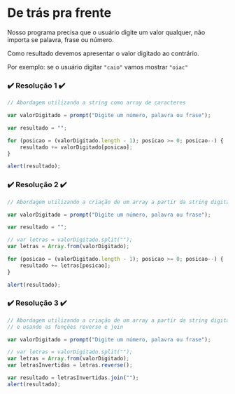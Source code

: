 # De trás pra frente

Nosso programa precisa que o usuário digite um valor qualquer, não importa se palavra, frase ou número.

Como resultado devemos apresentar o valor digitado ao contrário.

Por exemplo: se o usuário digitar `"caio"` vamos mostrar `"oiac"`

### ✔️ Resolução 1 ✔️
```javascript
// Abordagem utilizando a string como array de caracteres

var valorDigitado = prompt("Digite um número, palavra ou frase");

var resultado = "";

for (posicao = (valorDigitado.length - 1); posicao >= 0; posicao--) {
    resultado += valorDigitado[posicao];
}

alert(resultado);
```

### ✔️ Resolução 2 ✔️
```javascript
// Abordagem utilizando a criação de um array a partir da string digitada

var valorDigitado = prompt("Digite um número, palavra ou frase");

var resultado = "";

// var letras = valorDigitado.split("");
var letras = Array.from(valorDigitado);

for (posicao = (valorDigitado.length - 1); posicao >= 0; posicao--) {
    resultado += letras[posicao];
}

alert(resultado);
```

### ✔️ Resolução 3 ✔️
```javascript
// Abordagem utilizando a criação de um array a partir da string digitada
// e usando as funções reverse e join

var valorDigitado = prompt("Digite um número, palavra ou frase");

// var letras = valorDigitado.split("");
var letras = Array.from(valorDigitado);
var letrasInvertidas = letras.reverse();

var resultado = letrasInvertidas.join("");
alert(resultado);
```